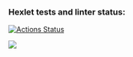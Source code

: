 ### Hexlet tests and linter status:
[![Actions Status](https://github.com/darya448/frontend-project-lvl1/workflows/hexlet-check/badge.svg)](https://github.com/darya448/frontend-project-lvl1/actions)

<a href="https://codeclimate.com/github/codeclimate/codeclimate/maintainability"><img src="https://api.codeclimate.com/v1/badges/a99a88d28ad37a79dbf6/maintainability" /></a>